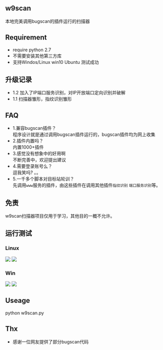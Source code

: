 ## w9scan
本地完美调用bugscan的插件运行的扫描器

## Requirement
- require python 2.7
- 不需要安装其他第三方库
- 支持Windos/Linux  win10 Ubuntu 测试成功

## 升级记录
- 1.2 加入了IP端口服务识别，对IP开放端口定向识别并破解
- 1.1 扫描器雏形，指纹识别雏形

## FAQ
- 1.兼容bugscan插件？  
    程序设计就是通过调用bugscan插件运行的，bugscan插件均为网上收集
- 2.插件内置吗？  
    内置1000+插件
- 3.感觉没有想象中的好用啊  
    不断完善中，欢迎提出建议
- 4.需要登录账号么？  
    逗我笑吗? 。。
- 5.一千多个脚本对目标站轮训？  
    先调用`www`服务的插件，由这些插件在调用其他插件`指纹识别` `端口服务识别`等。

## 免责
w9scan扫描器项目仅用于学习，其他目的一概不允许。

## 运行测试
### Linux 
![](https://github.com/boy-hack/w9scan/blob/master/linux1.png)
![](https://github.com/boy-hack/w9scan/blob/master/linux2.png)
### Win
![](https://github.com/boy-hack/w9scan/blob/master/win1.png)
![](https://github.com/boy-hack/w9scan/blob/master/win2.png)
## Useage
python w9scan.py

## Thx
- 感谢一位网友提供了部分bugscan代码